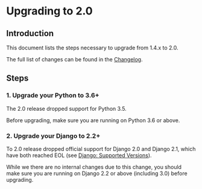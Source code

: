# Upgrading to 2.0

## Introduction

This document lists the steps necessary to upgrade from 1.4.x to 2.0.

The full list of changes can be found in the [Changelog](https://github.com/florimondmanca/djangorestframework-api-key/blob/master/CHANGELOG.md).

## Steps

### 1. Upgrade your Python to 3.6+

The 2.0 release dropped support for Python 3.5.

Before upgrading, make sure you are running on Python 3.6 or above.

### 2. Upgrade your Django to 2.2+

To 2.0 release dropped official support for Django 2.0 and Django 2.1, which have both reached EOL (see [Django: Supported Versions](https://www.djangoproject.com/download/#supported-versions)).

While we there are no internal changes due to this change, you should make sure you are running on Django 2.2 or above (including 3.0) before upgrading.
